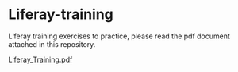 # Liferay-training

Liferay training exercises to practice, please read the pdf document attached in this repository.

[Liferay_Training.pdf](https://github.com/DX-and-EE-South-Europe/Liferay-training/files/7642549/Liferay_Training.pdf)
